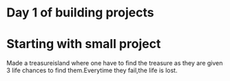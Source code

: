 # Day 1 of building projects
# Starting with small project
Made a treasureisland where one have to find the treasure as they are given 3 life chances to find them.Everytime they fail,the life is lost.
